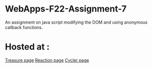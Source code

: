 # WebApps-F22-Assignment-7
An assignment on java script modifying the DOM and using anonymous callback functions.
# Hosted at :
 [Treasure page](https://44-563-web-apps-f22.github.io/44563-webapps-assignment-7-SaiCharanThakellapati/treasure.html)
 [Reaction page](https://44-563-web-apps-f22.github.io/44563-webapps-assignment-7-SaiCharanThakellapati/reaction.html)
 [Cycler page](https://44-563-web-apps-f22.github.io/44563-webapps-assignment-7-SaiCharanThakellapati/cycler.html)
